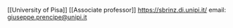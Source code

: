 [[University of Pisa]]
[[Associate professor]]
https://sbrinz.di.unipi.it/
email: giuseppe.prencipe@unipi.it